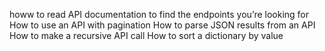 
howw to read API documentation to find the endpoints you’re looking for
How to use an API with pagination
How to parse JSON results from an API
How to make a recursive API call
How to sort a dictionary by value
